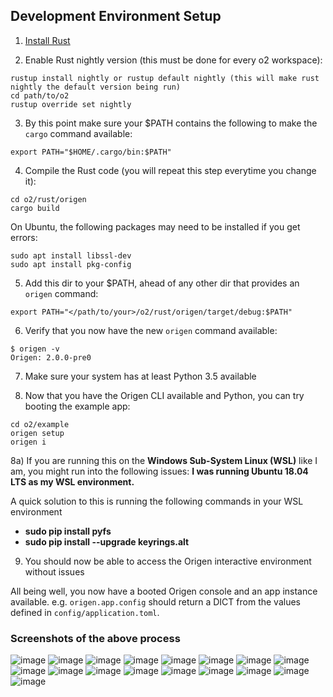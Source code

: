 ## Development Environment Setup

1) [Install Rust](https://www.rust-lang.org/tools/install)

2) Enable Rust nightly version (this must be done for every o2 workspace):

~~~
rustup install nightly or rustup default nightly (this will make rust nightly the default version being run)
cd path/to/o2
rustup override set nightly
~~~

3) By this point make sure your $PATH contains the following to make the `cargo` command available:

~~~
export PATH="$HOME/.cargo/bin:$PATH"
~~~

4) Compile the Rust code (you will repeat this step everytime you change it):
~~~
cd o2/rust/origen
cargo build
~~~

On Ubuntu, the following packages may need to be installed if you get errors:

~~~
sudo apt install libssl-dev
sudo apt install pkg-config
~~~

5) Add this dir to your $PATH, ahead of any other dir that provides an `origen` command:
~~~
export PATH="</path/to/your>/o2/rust/origen/target/debug:$PATH"
~~~

6) Verify that you now have the new `origen` command available:
~~~
$ origen -v
Origen: 2.0.0-pre0
~~~

7) Make sure your system has at least Python 3.5 available


8) Now that you have the Origen CLI available and Python, you can try booting the example app:

~~~
cd o2/example
origen setup
origen i
~~~

8a) If you are running this on the **Windows Sub-System Linux (WSL)** like I am, you might run into the following issues:
    **I was running Ubuntu 18.04 LTS as my WSL environment.**

A quick solution to this is running the following commands in your WSL environment
- **sudo pip install pyfs**
- **sudo pip install --upgrade keyrings.alt**

9) You should now be able to access the Origen interactive environment without issues


All being well, you now have a booted Origen console and an app instance available. e.g. `origen.app.config` should return a DICT from the values defined in `config/application.toml`.




### Screenshots of the above process

![image](https://user-images.githubusercontent.com/3895377/69558867-95aa3300-0f6e-11ea-9b80-ae9cd7fb8e81.png)
![image](https://user-images.githubusercontent.com/3895377/69559347-6647f600-0f6f-11ea-97d6-0414de2339d5.png)
![image](https://user-images.githubusercontent.com/3895377/69559358-6c3dd700-0f6f-11ea-8ee3-af2fe0bd318d.png)
![image](https://user-images.githubusercontent.com/3895377/69559433-90011d00-0f6f-11ea-9704-baf195b97daa.png)
![image](https://user-images.githubusercontent.com/3895377/69559492-a6a77400-0f6f-11ea-8b7d-46a95d3b6573.png)
![image](https://user-images.githubusercontent.com/3895377/69559551-c8a0f680-0f6f-11ea-9e40-d971b0a36afb.png)
![image](https://user-images.githubusercontent.com/3895377/69559574-cfc80480-0f6f-11ea-9053-7a037b67cbb6.png)
![image](https://user-images.githubusercontent.com/3895377/69559585-d5bde580-0f6f-11ea-9392-ea9622b03551.png)
![image](https://user-images.githubusercontent.com/3895377/69559611-dd7d8a00-0f6f-11ea-96c1-56a3ec4b9c23.png)
![image](https://user-images.githubusercontent.com/3895377/69559629-e9694c00-0f6f-11ea-9dde-d6158a51bf8d.png)
![image](https://user-images.githubusercontent.com/3895377/69559691-0867de00-0f70-11ea-96bf-e2cd680d87d5.png)
![image](https://user-images.githubusercontent.com/3895377/69559712-13bb0980-0f70-11ea-867f-c8012268ab06.png)
![image](https://user-images.githubusercontent.com/3895377/69559744-23d2e900-0f70-11ea-9da5-3e7bd7320104.png)
![image](https://user-images.githubusercontent.com/3895377/69559758-2c2b2400-0f70-11ea-829a-1268404321b0.png)
![image](https://user-images.githubusercontent.com/3895377/69559897-6dbbcf00-0f70-11ea-9b7d-f6a1e8b3de10.png)
![image](https://user-images.githubusercontent.com/3895377/69559928-79a79100-0f70-11ea-9641-1728ec7ea31f.png)
![image](https://user-images.githubusercontent.com/3895377/69560272-1c600f80-0f71-11ea-9951-d326591847b0.png)

